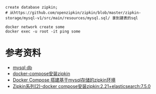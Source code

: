 

```
create database zipkin;
# 从https://github.com/openzipkin/zipkin/blob/master/zipkin-storage/mysql-v1/src/main/resources/mysql.sql/ 拿到建表的sql

docker network create some
docker exec -u root -it ping some
```


# 参考资料
- [mysql db](https://github.com/openzipkin/zipkin/blob/master/zipkin-storage/mysql-v1/src/main/resources/mysql.sql/)
- [docker-compose安装zipkin](https://www.apgblogs.com/docker-compose-zipkin/)
- [Docker Compose 搭建基于mysql存储的zipkin环境](https://www.jqhtml.com/65642.html)
- [Zipkin系列(2)-docker compose安装zipkin:2.21+elasticsearch:7.5.0](https://blog.csdn.net/qq_43437874/article/details/108659619)